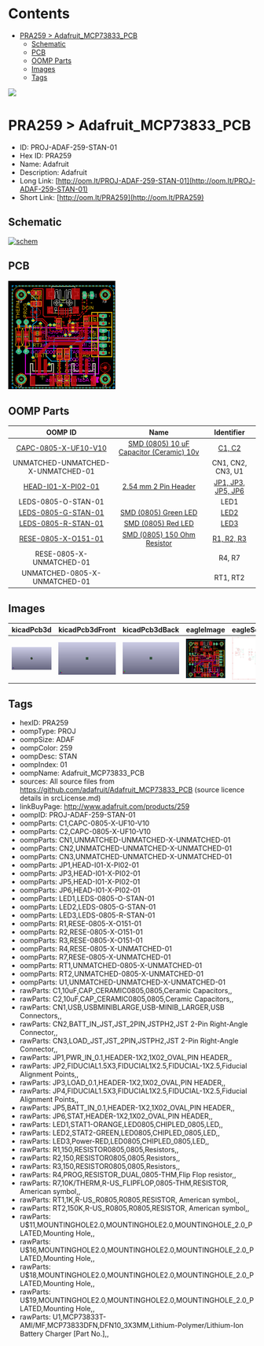 



Contents
========

* [PRA259 > Adafruit_MCP73833_PCB](#pra259--adafruit_mcp73833_pcb)
	* [Schematic](#schematic)
	* [PCB](#pcb)
	* [OOMP Parts](#oomp-parts)
	* [Images](#images)
	* [Tags](#tags)
  
![][im]
# PRA259 > Adafruit_MCP73833_PCB

- ID: PROJ-ADAF-259-STAN-01
- Hex ID: PRA259
- Name: Adafruit
- Description: Adafruit
- Long Link: [http://oom.lt/PROJ-ADAF-259-STAN-01](http://oom.lt/PROJ-ADAF-259-STAN-01)
- Short Link: [http://oom.lt/PRA259](http://oom.lt/PRA259)

## Schematic
  
[![schem](eagleSchemImage.png)](eagleSchemImage.png)
## PCB
  
[![pcb](eagleImage.png)](eagleImage.png)
## OOMP Parts
  

|OOMP ID|Name|Identifier|
| :---: | :---: | :---: |
|[CAPC-0805-X-UF10-V10](https://github.com/oomlout/oomlout_OOMP_parts/tree/main/CAPC-0805-X-UF10-V10/)|[SMD (0805) 10 uF Capacitor (Ceramic) 10v](https://github.com/oomlout/oomlout_OOMP_parts/tree/main/CAPC-0805-X-UF10-V10/)|[C1, C2](https://github.com/oomlout/oomlout_OOMP_parts/tree/main/CAPC-0805-X-UF10-V10/)|
|UNMATCHED-UNMATCHED-X-UNMATCHED-01||CN1, CN2, CN3, U1|
|[HEAD-I01-X-PI02-01](https://github.com/oomlout/oomlout_OOMP_parts/tree/main/HEAD-I01-X-PI02-01/)|[2.54 mm 2 Pin Header](https://github.com/oomlout/oomlout_OOMP_parts/tree/main/HEAD-I01-X-PI02-01/)|[JP1, JP3, JP5, JP6](https://github.com/oomlout/oomlout_OOMP_parts/tree/main/HEAD-I01-X-PI02-01/)|
|LEDS-0805-O-STAN-01||LED1|
|[LEDS-0805-G-STAN-01](https://github.com/oomlout/oomlout_OOMP_parts/tree/main/LEDS-0805-G-STAN-01/)|[SMD (0805) Green LED](https://github.com/oomlout/oomlout_OOMP_parts/tree/main/LEDS-0805-G-STAN-01/)|[LED2](https://github.com/oomlout/oomlout_OOMP_parts/tree/main/LEDS-0805-G-STAN-01/)|
|[LEDS-0805-R-STAN-01](https://github.com/oomlout/oomlout_OOMP_parts/tree/main/LEDS-0805-R-STAN-01/)|[SMD (0805) Red LED](https://github.com/oomlout/oomlout_OOMP_parts/tree/main/LEDS-0805-R-STAN-01/)|[LED3](https://github.com/oomlout/oomlout_OOMP_parts/tree/main/LEDS-0805-R-STAN-01/)|
|[RESE-0805-X-O151-01](https://github.com/oomlout/oomlout_OOMP_parts/tree/main/RESE-0805-X-O151-01/)|[SMD (0805) 150 Ohm Resistor](https://github.com/oomlout/oomlout_OOMP_parts/tree/main/RESE-0805-X-O151-01/)|[R1, R2, R3](https://github.com/oomlout/oomlout_OOMP_parts/tree/main/RESE-0805-X-O151-01/)|
|RESE-0805-X-UNMATCHED-01||R4, R7|
|UNMATCHED-0805-X-UNMATCHED-01||RT1, RT2|

## Images
  
  

|kicadPcb3d|kicadPcb3dFront|kicadPcb3dBack|eagleImage|eagleSchemImage|
| :---: | :---: | :---: | :---: | :---: |
|[![kicadPcb3d](kicadPcb3d_140.png)](kicadPcb3d.png)|[![kicadPcb3dFront](kicadPcb3dFront_140.png)](kicadPcb3dFront.png)|[![kicadPcb3dBack](kicadPcb3dBack_140.png)](kicadPcb3dBack.png)|[![eagleImage](eagleImage_140.png)](eagleImage.png)|[![eagleSchemImage](eagleSchemImage_140.png)](eagleSchemImage.png)|

## Tags

- hexID: PRA259
- oompType: PROJ
- oompSize: ADAF
- oompColor: 259
- oompDesc: STAN
- oompIndex: 01
- oompName: Adafruit_MCP73833_PCB
- sources: All source files from https://github.com/adafruit/Adafruit_MCP73833_PCB (source licence details in srcLicense.md)
- linkBuyPage: http://www.adafruit.com/products/259
- oompID: PROJ-ADAF-259-STAN-01
- oompParts: C1,CAPC-0805-X-UF10-V10
- oompParts: C2,CAPC-0805-X-UF10-V10
- oompParts: CN1,UNMATCHED-UNMATCHED-X-UNMATCHED-01
- oompParts: CN2,UNMATCHED-UNMATCHED-X-UNMATCHED-01
- oompParts: CN3,UNMATCHED-UNMATCHED-X-UNMATCHED-01
- oompParts: JP1,HEAD-I01-X-PI02-01
- oompParts: JP3,HEAD-I01-X-PI02-01
- oompParts: JP5,HEAD-I01-X-PI02-01
- oompParts: JP6,HEAD-I01-X-PI02-01
- oompParts: LED1,LEDS-0805-O-STAN-01
- oompParts: LED2,LEDS-0805-G-STAN-01
- oompParts: LED3,LEDS-0805-R-STAN-01
- oompParts: R1,RESE-0805-X-O151-01
- oompParts: R2,RESE-0805-X-O151-01
- oompParts: R3,RESE-0805-X-O151-01
- oompParts: R4,RESE-0805-X-UNMATCHED-01
- oompParts: R7,RESE-0805-X-UNMATCHED-01
- oompParts: RT1,UNMATCHED-0805-X-UNMATCHED-01
- oompParts: RT2,UNMATCHED-0805-X-UNMATCHED-01
- oompParts: U1,UNMATCHED-UNMATCHED-X-UNMATCHED-01
- rawParts: C1,10uF,CAP_CERAMIC0805,0805,Ceramic Capacitors,,
- rawParts: C2,10uF,CAP_CERAMIC0805,0805,Ceramic Capacitors,,
- rawParts: CN1,USB,USBMINIBLARGE,USB-MINIB_LARGER,USB Connectors,,
- rawParts: CN2,BATT_IN_JST,JST_2PIN,JSTPH2,JST 2-Pin Right-Angle Connector,,
- rawParts: CN3,LOAD_JST,JST_2PIN,JSTPH2,JST 2-Pin Right-Angle Connector,,
- rawParts: JP1,PWR_IN_0.1,HEADER-1X2,1X02_OVAL,PIN HEADER,,
- rawParts: JP2,FIDUCIAL1.5X3,FIDUCIAL1X2.5,FIDUCIAL-1X2.5,Fiducial Alignment Points,,
- rawParts: JP3,LOAD_0.1,HEADER-1X2,1X02_OVAL,PIN HEADER,,
- rawParts: JP4,FIDUCIAL1.5X3,FIDUCIAL1X2.5,FIDUCIAL-1X2.5,Fiducial Alignment Points,,
- rawParts: JP5,BATT_IN_0.1,HEADER-1X2,1X02_OVAL,PIN HEADER,,
- rawParts: JP6,STAT,HEADER-1X2,1X02_OVAL,PIN HEADER,,
- rawParts: LED1,STAT1-ORANGE,LED0805,CHIPLED_0805,LED,,
- rawParts: LED2,STAT2-GREEN,LED0805,CHIPLED_0805,LED,,
- rawParts: LED3,Power-RED,LED0805,CHIPLED_0805,LED,,
- rawParts: R1,150,RESISTOR0805,0805,Resistors,,
- rawParts: R2,150,RESISTOR0805,0805,Resistors,,
- rawParts: R3,150,RESISTOR0805,0805,Resistors,,
- rawParts: R4,PROG,RESISTOR_DUAL,0805-THM,Flip Flop resistor,,
- rawParts: R7,10K/THERM,R-US_FLIPFLOP,0805-THM,RESISTOR, American symbol,,
- rawParts: RT1,1K,R-US_R0805,R0805,RESISTOR, American symbol,,
- rawParts: RT2,150K,R-US_R0805,R0805,RESISTOR, American symbol,,
- rawParts: U$11,MOUNTINGHOLE2.0,MOUNTINGHOLE2.0,MOUNTINGHOLE_2.0_PLATED,Mounting Hole,,
- rawParts: U$16,MOUNTINGHOLE2.0,MOUNTINGHOLE2.0,MOUNTINGHOLE_2.0_PLATED,Mounting Hole,,
- rawParts: U$18,MOUNTINGHOLE2.0,MOUNTINGHOLE2.0,MOUNTINGHOLE_2.0_PLATED,Mounting Hole,,
- rawParts: U$19,MOUNTINGHOLE2.0,MOUNTINGHOLE2.0,MOUNTINGHOLE_2.0_PLATED,Mounting Hole,,
- rawParts: U1,MCP73833T-AMI/MF,MCP73833DFN,DFN10_3X3MM,Lithium-Polymer/Lithium-Ion Battery Charger [Part No.],,



[im]: kicadPcb3d_450.png
